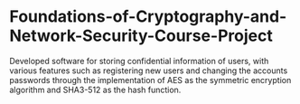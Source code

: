 # Foundations-of-Cryptography-and-Network-Security-Course-Project
Developed software for storing confidential information of users, with various features such as registering new users and changing the accounts passwords through the implementation of AES as the symmetric encryption algorithm and SHA3-512 as the hash function.
